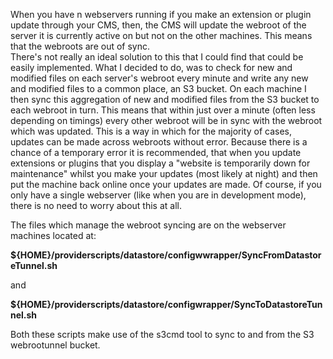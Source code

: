 When you have n webservers running if you make an extension or plugin update through your CMS, then, the CMS will update the webroot of the server it is currently active on but not on the other machines. This means that the webroots are out of sync.  
There's not really an ideal solution to this that I could find that could be easily implemented. What I decided to do, was to check for new and modified files on each server's webroot every minute and write any new and modified files to a common place, an S3 bucket. On each machine I then sync this aggregation of new and modified files from the S3 bucket to each webroot in turn. This means that within just over a minute (often less depending on timings) every other webroot will be in sync with the webroot which was updated. This is a way in which for the majority of cases, updates can be made across webroots without error. 
Because there is a chance of a temporary error it is recommended, that when you update extensions or plugins that you display a "website is temporarily down for maintenance" whilst you make your updates (most likely at night) and then put the machine back online once your updates are made. Of course, if you only have a single webserver (like when you are in development mode), there is no need to worry about this at all.   

The files which manage the webroot syncing are on the webserver machines located at:  

**${HOME}/providerscripts/datastore/configwwrapper/SyncFromDatastoreTunnel.sh**  

and

**${HOME}/providerscripts/datastore/configwrapper/SyncToDatastoreTunnel.sh**  

Both these scripts make use of the s3cmd tool to sync to and from the S3 webrootunnel bucket.  
